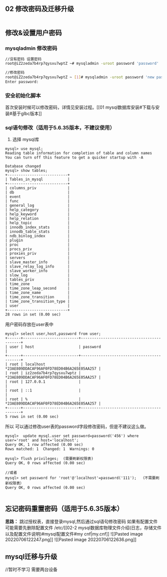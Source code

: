 ## 02 修改密码及迁移升级

```toc
```


## 修改&设置用户密码

### mysqladmin 修改密码

```bash
//没有密码 设置密码
root@iZ2zeda7b4rp7qysxu7wptZ ~# mysqladmin -uroot password 'password'

//修改密码
root@iZ2zeda7b4rp7qysxu7wptZ ~ [1]# mysqladmin -uroot password 'new password' -p
Enter password: 

```

### 安全初始化脚本

首次安装时候可以修改密码，详情见安装过程。[[01 mysql数据库安装#下载与安装#基于glbc版本]]

### sql语句修改（适用于5.6.35版本，不建议使用）

1. 选择 mysql库

```mysql
mysql> use mysql;
Reading table information for completion of table and column names
You can turn off this feature to get a quicker startup with -A

Database changed
mysql> show tables;
+---------------------------+
| Tables_in_mysql           |
+---------------------------+
| columns_priv              |
| db                        |
| event                     |
| func                      |
| general_log               |
| help_category             |
| help_keyword              |
| help_relation             |
| help_topic                |
| innodb_index_stats        |
| innodb_table_stats        |
| ndb_binlog_index          |
| plugin                    |
| proc                      |
| procs_priv                |
| proxies_priv              |
| servers                   |
| slave_master_info         |
| slave_relay_log_info      |
| slave_worker_info         |
| slow_log                  |
| tables_priv               |
| time_zone                 |
| time_zone_leap_second     |
| time_zone_name            |
| time_zone_transition      |
| time_zone_transition_type |
| user                      | 	
+---------------------------+
28 rows in set (0.00 sec)

```

用户密码存放在user表中

```mysql
mysql> select user,host,password from user;
+------+-------------------------+-------------------------------------------+
| user | host                    | password                                  |
+------+-------------------------+-------------------------------------------+
| root | localhost               | *23AE809DDACAF96AF0FD78ED04B6A265E05AA257 |
| root | iz2zeda7b4rp7qysxu7wptz | *23AE809DDACAF96AF0FD78ED04B6A265E05AA257 |
| root | 127.0.0.1               |                                           |
| root | ::1                     |                                           |
| root | %                       | *23AE809DDACAF96AF0FD78ED04B6A265E05AA257 |
+------+-------------------------+-------------------------------------------+
5 rows in set (0.00 sec)

```

所以 可以通过修改user表的password字段修改密码，但是不建议这么做。

```mysql
mysql>  update mysql.user set password=password('456') where user='root' and host='localhost';
Query OK, 1 row affected (0.00 sec)
Rows matched: 1  Changed: 1  Warnings: 0

mysql> flush privileges;  (需要刷新权限表)
Query OK, 0 rows affected (0.00 sec)

//或者
mysql> set password for 'root'@'localhost'=password('111');  （不需要刷新权限表）
Query OK, 0 rows affected (0.00 sec)


```

## 忘记密码重置密码（适用于5.6.35版本）

**思路：** 跳过授权表，直接登录mysql,然后通过sql语句修改密码
如果有配置文件 可能需要先删除配置文件 /etc/[[02-2 mysql数据库物理文件介绍(日志，存储文件以及配置文件说明)#mysql配置文件#my cnf|my.cnf]]
![[Pasted image 20220706122247.png]]
![[Pasted image 20220706122636.png]]

## mysql迁移与升级

//暂时不学习 需要两台设备

